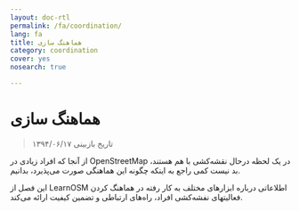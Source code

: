 ```yaml
---
layout: doc-rtl
permalink: /fa/coordination/
lang: fa
title: هماهنگ سازی
category: coordination
cover: yes
nosearch: true

---
```


هماهنگ سازی
============

> تاریخ بازبینی ۱۳۹۴/۰۶/۱۷

از آنجا که افراد زیادی در OpenStreetMap در یک لحظه درحال نقشه‌کشی با هم هستند، بد نیست کمی راجع به اینکه چگونه این هماهنگی صورت می‌پذیرد، بدانیم.

این فصل از LearnOSM اطلاعاتی درباره ابزارهای مختلف به کار رفته در هماهنگ کردن فعالیتهای نفشه‌کشی افراد، راه‌های ارتباطی و تضمین کیفیت ارائه می‌کند.